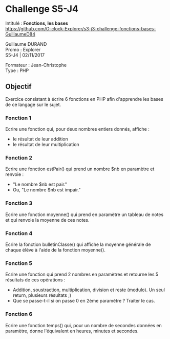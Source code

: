 # Challenge S5-J4
Intitulé : **Fonctions, les bases**  
https://github.com/O-clock-Explorer/s3-j3-challenge-fonctions-bases-GuillaumeD84

Guillaume DURAND  
Promo : Explorer  
S5-J4 | 02/11/2017

Formateur : Jean-Christophe  
Type : PHP

## Objectif
Exercice consistant à écrire 6 fonctions en PHP afin d'apprendre les bases de ce langage sur le sujet.

### Fonction 1
Ecrire une fonction qui, pour deux nombres entiers donnés, affiche :

* le résultat de leur addition
* le résultat de leur multiplication

### Fonction 2
Ecrire une fonction estPair() qui prend un nombre $nb en paramètre et renvoie :

* "Le nombre $nb est pair."
* Ou, "Le nombre $nb est impair."

### Fonction 3
Ecrire une fonction moyenne() qui prend en paramètre un tableau de notes et qui renvoie la moyenne de ces notes.

### Fonction 4
Ecrire la fonction bulletinClasse() qui affiche la moyenne générale de chaque élève à l'aide de la fonction moyenne().

### Fonction 5
Ecrire une fonction qui prend 2 nombres en paramètres et retourne les 5 résultats de ces opérations :

* Addition, soustraction, multiplication, division et reste (modulo). Un seul return, plusieurs résultats ;)
* Que se passe-t-il si on passe 0 en 2ème paramètre ? Traiter le cas.

### Fonction 6
Ecrire une fonction temps() qui, pour un nombre de secondes données en paramètre, donne l'équivalent en heures, minutes et secondes.
